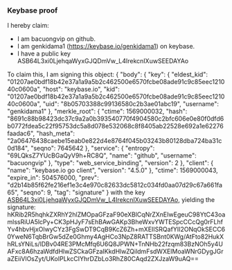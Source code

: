 ### Keybase proof

I hereby claim:

  * I am bacuongvip on github.
  * I am genkidama1 (https://keybase.io/genkidama1) on keybase.
  * I have a public key ASB64L3xi0LjehqaWyxGJQDmVw_L4IrekcnIXuwSEEDAYAo

To claim this, I am signing this object:
{
  "body": {
    "key": {
      "eldest_kid": "01207ae0bdf18b42e37a1a9a5b2c462500e6570fcbe08ade91c9c85eec121040c0600a",
      "host": "keybase.io",
      "kid": "01207ae0bdf18b42e37a1a9a5b2c462500e6570fcbe08ade91c9c85eec121040c0600a",
      "uid": "8b05703388c99136580c2b3ae01abc19",
      "username": "genkidama1"
    },
    "merkle_root": {
      "ctime": 1569000032,
      "hash": "8691c88b98423dc37c9a2a0b393540770f4904580c2bfc606e0e80f0dfd6b0772fdea5c22f95753dc5a8d078e532068c8f8405ab22528e692a1e62276faadac6",
      "hash_meta": "2a06476438caebe15eab0e822d4e8764f045b03243b80128dba724ba31c0d184",
      "seqno": 7645642
    },
    "service": {
      "entropy": "69LQksZ7YUcBGaQyV9h+RC8Q",
      "name": "github",
      "username": "bacuongvip"
    },
    "type": "web_service_binding",
    "version": 2
  },
  "client": {
    "name": "keybase.io go client",
    "version": "4.5.0"
  },
  "ctime": 1569000043,
  "expire_in": 504576000,
  "prev": "d2b14b85f62fe216ef1e3c4e970c82633dc5812c034fd0aa07d29c67a661fa65",
  "seqno": 9,
  "tag": "signature"
}
with the key [ASB64L3xi0LjehqaWyxGJQDmVw_L4IrekcnIXuwSEEDAYAo](https://keybase.io/genkidama1), yielding the signature:
hKRib2R5hqhkZXRhY2hlZMOpaGFzaF90eXBlCqNrZXnEIwEgeuC98YtC43oamlssRiUA5lcPy+CK3pHJyF7sEhBAwGAKp3BheWxvYWTESpcCCcQg0rFLhfYv4hbvHjxOlwyCYz3FgSwDT9CqB9KcZ6Zh+mXEIISRQafYII2ONqOkSECC60YweN6TqbBrGw5dZe0Ghmy4AgHCo3NpZ8RATTSBnt0KWg/AtFto82HukXhRLsYNiLs/lDBv04RE3PMcMfq6U6Q8JPWN+TnNHb22fzqm83BzNOh5y4UAFxc8A6hzaWdfdHlwZSCkaGFzaIKkdHlwZQildmFsdWXEIMoaWNrGDygJGraZEiiVlOsZyt/UKoIPLkcCIYhrDZbLo3RhZ80CAqd2ZXJzaW9uAQ==
